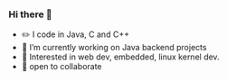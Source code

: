 ### Hi there 👋

<!--
**sahilsudo/sahilsudo** is a ✨ _special_ ✨ repository because its `README.md` (this file) appears on your GitHub profile.

Here are some ideas to get you started:

-->
 - :pencil2: I code in Java, C and C++
 - 🔭  I’m currently working on Java backend projects
 - :pushpin:  Interested in web dev, embedded, linux kernel dev.
 - 👯  open to collaborate


